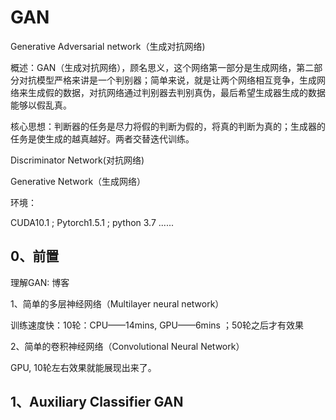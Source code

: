 # GAN

Generative Adversarial network（生成对抗网络)

概述：GAN（生成对抗网络），顾名思义，这个网络第一部分是生成网络，第二部分对抗模型严格来讲是一个判别器；简单来说，就是让两个网络相互竞争，生成网络来生成假的数据，对抗网络通过判别器去判别真伪，最后希望生成器生成的数据能够以假乱真。

核心思想：判断器的任务是尽力将假的判断为假的，将真的判断为真的；生成器的任务是使生成的越真越好。两者交替迭代训练。

Discriminator Network(对抗网络)

Generative Network（生成网络）

环境：

CUDA10.1 ; Pytorch1.5.1 ; python 3.7 ......

## 0、前置

理解GAN: 博客

1、简单的多层神经网络（Multilayer neural network）

训练速度快：10轮：CPU——14mins, GPU——6mins ；50轮之后才有效果

2、简单的卷积神经网络（Convolutional Neural Network）

GPU, 10轮左右效果就能展现出来了。

## 1、Auxiliary Classifier GAN









